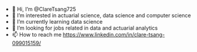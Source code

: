 - 👋 Hi, I’m @ClareTsang725
- 👀 I’m interested in actuarial science, data science and computer science
- 🌱 I’m currently learning data science
- 💞️ I’m looking for jobs related in data and actuarial analytics
- 📫 How to reach me https://www.linkedin.com/in/clare-tsang-099015159/

<!---
ClareTsang725/ClareTsang725 is a ✨ special ✨ repository because its `README.md` (this file) appears on your GitHub profile.
You can click the Preview link to take a look at your changes.
--->
